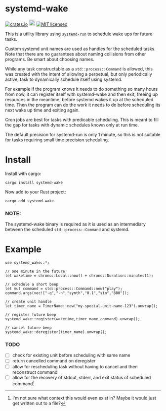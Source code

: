 # systemd-wake
[![crates.io](https://img.shields.io/crates/v/systemd-wake.svg)](https://crates.io/crates/systemd-wake)
[<img alt="docs.rs" src="https://img.shields.io/badge/docs.rs-systemd%2D-wake-f2049b?labelColor=555555&logo=docs.rs" height=20>](https://docs.rs/systemd-wake)
[![MIT licensed](https://img.shields.io/badge/license-MIT-blue.svg)](./LICENSE)

This is a utility library using [`systemd-run`](https://www.freedesktop.org/software/systemd/man/systemd-run.html) to schedule wake ups for future tasks.

Custom systemd unit names are used as handles for the scheduled tasks. Note that there are no guarantees about naming collisions from other programs. Be smart about choosing names.

While any task constructable as a `std::process::Command` is allowed, this was created with the intent of allowing a perpetual, but only periodically active, task to dynamically schedule itself using systemd.

For example if the program knows it needs to do something so many hours from now, it can register itself with systemd-wake and then exit, freeing up resources in the meantime, before systemd wakes it up at the scheduled time. Then the program can do the work it needs to do before scheduling its next wake up time and exiting again.

Cron jobs are best for tasks with predicable scheduling. This is meant to fill the gap for tasks with dynamic schedules known only at run time.

The default precision for systemd-run is only 1 minute, so this is not suitable for tasks requiring small time precision scheduling.

# Install

Install with cargo:
```
cargo install systemd-wake
```
Now add to your Rust project:
```
cargo add systemd-wake
```

### NOTE:
The systemd-wake binary is required as it is used as an intermediary between the scheduled `std::process::Command` and systemd.

# Example
```
use systemd_wake::*;

// one minute in the future
let waketime = chrono::Local::now() + chrono::Duration::minutes(1);

// schedule a short beep
let mut command = std::process::Command::new("play");
command.args(vec!["-q","-n","synth","0.1","sin","880"]);

// create unit handle
let timer_name = TimerName::new("my-special-unit-name-123").unwrap();

// register future beep
systemd_wake::register(waketime,timer_name,command).unwrap();

// cancel future beep
systemd_wake::deregister(timer_name).unwrap();
```
### TODO
 - [ ] check for existing unit before scheduling with same name
 - [ ] return cancelled command on deregister
 - [ ] allow for rescheduling task without having to cancel and then reconstruct command
 - [ ] allow for the recovery of stdout, stderr, and exit status of scheduled command[^1]
 
 [^1]: I'm not sure what context this would even exist in? Maybe it would just get written out to a file?
